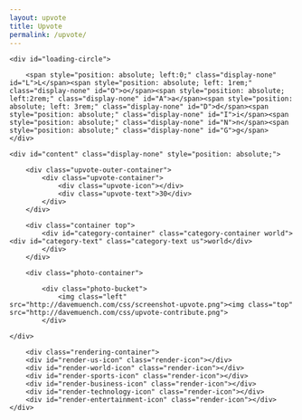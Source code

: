 ```yaml
---
layout: upvote
title: Upvote
permalink: /upvote/
---
```


<div class="body">
	
	<div id="loading-circle">
		
		<span style="position: absolute; left:0;" class="display-none" id="L">L</span><span style="position: absolute; left: 1rem;" class="display-none" id="O">o</span><span style="position: absolute; left:2rem;" class="display-none" id="A">a</span><span style="position: absolute; left: 3rem;" class="display-none" id="D">d</span><span style="position: absolute;" class="display-none" id="I">i</span><span style="position: absolute;" class="display-none" id="N">n</span><span style="position: absolute;" class="display-none" id="G">g</span>
	</div>

	<div id="content" class="display-none" style="position: absolute;">
	
		<div class="upvote-outer-container">
			<div class="upvote-container">
				<div class="upvote-icon"></div>
				<div class="upvote-text">30</div>
			</div>
		</div>	
    
    	<div class="container top">
    		<div id="category-container" class="category-container world"><div id="category-text" class="category-text us">world</div>
    		</div>
    	</div>
    
    	<div class="photo-container">
       		
       		<div class="photo-bucket">
        		<img class="left" src="http://davemuench.com/css/screenshot-upvote.png"><img class="top" src="http://davemuench.com/css/upvote-contribute.png">
    		</div>
        
	</div>
    
    	<div class="rendering-container">
		<div id="render-us-icon" class="render-icon"></div>
		<div id="render-world-icon" class="render-icon"></div>
		<div id="render-sports-icon" class="render-icon"></div>
		<div id="render-business-icon" class="render-icon"></div>
		<div id="render-technology-icon" class="render-icon"></div>
		<div id="render-entertainment-icon" class="render-icon"></div>
	</div>
	
</div>
    	
<script src="http://davemuench.com/js/jquery-2.0.0.min.js"></script>
<script src="http://davemuench.com/js/fastclick.js"></script>
<script src="http://davemuench.com/js/upvote.js"></script>

<script>
	new Upvote();
</script>

</body>
